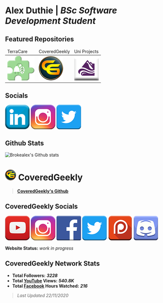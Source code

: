 # **Alex Duthie** | *BSc Software Development Student*

## Featured Repositories

<table>
    <thead>
        <tr>
            <td>TerraCare</td>
            <td>CoveredGeekly</td>
            <td>Uni Projects</td>
        </tr>
    </thead>
    <tbody>
        <tr>
            <td><a href="https://github.com/AlexDuthie/TerraCare"><img src="assets/images/TerraCare.png"></a></td>
            <td><a href="https://github.com/AlexDuthie/CoveredGeekly"><img src="assets/images/CoveredGeekly.png"></a></td>
            <td><a href="https://github.com/AlexDuthie/uni-projects"><img src="assets/images/UHI.png"></a></td>
        </tr>
    </tbody>
</table>

## Socials

<a href="https://www.linkedin.com/in/alexduthielnkdn/"><img src="assets/images/icons/social_media_icons/80x80/Linkedin.png"></a>
<a href="https://www.instagram.com/brokealexd/"><img src="assets/images/icons/social_media_icons/80x80/Instagram.png"></a>
<a href="https://twitter.com/AlexDuthie8"><img src="assets/images/icons/social_media_icons/80x80/Twitter.png"></a>

## Github Stats

![Brokealex's Github stats](https://github-readme-stats.vercel.app/api?username=AlexDuthie&show_icons=true&theme=solarized-dark&count_private=true)

# <img src="assets/images/icons/CoveredGeekly.png"> CoveredGeekly

> **[CoveredGeekly's Github](https://github.com/CoveredGeekly)**

## CoveredGeekly Socials

<a href="https://www.youtube.com/c/coveredgeekly"><img src="assets/images/icons/social_media_icons/80x80/YouTube.png"></a>
<a href="https://www.instagram.com/coveredgeekly"><img src="assets/images/icons/social_media_icons/80x80/Instagram.png"></a>
<a href="https://twitter.com/coveredgeekly"><img src="assets/images/icons/social_media_icons/80x80/Facebook.png"></a>
<a href="https://twitter.com/CoveredGeekly"><img src="assets/images/icons/social_media_icons/80x80/Twitter.png"></a>
<a href="https://www.patreon.com/user?u=34316453&fan_landing=true"><img src="assets/images/icons/social_media_icons/80x80/Patreon.png"></a>
<a href="https://discord.gg/nHeKqxX"><img src="assets/images/icons/social_media_icons/80x80/Discord.png"></a>

**Website Status:** *work in progress*

## CoveredGeekly Network Stats

- **Total Followers:** ***3228***
- **Total [YouTube](https://www.youtube.com/c/coveredgeekly) Views:** ***540.8K***
- **Total [Facebook](https://www.facebook.com/coveredgeekly) Hours Watched:** ***216***

> *Last Updated 22/11/2020*
